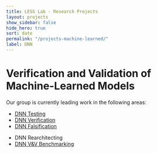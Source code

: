 ```yaml
---
title: LESS Lab - Research Projects
layout: projects
show_sidebar: false
hide_hero: true
sort: date
permalink: "/projects-machine-learned/"
label: DNN
---
```


# Verification and Validation of Machine-Learned Models

Our group is currently leading work in the following areas:
 
*  [DNN Testing](#TestingNNWithGenerative)
*  [DNN Verification](#DNNVerification) 
*  [DNN Falsification](#DNNFalsification)
<!-- *  [DNN Rearchitecting](#DNNRearchitecting)  -->
*  DNN Rearchitecting
*  [DNN V&V Benchmarking](#GDVB) 